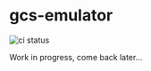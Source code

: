 # gcs-emulator

![ci status](https://github.com/cbrewster/gcs-emulator/actions/workflows/ci.yml/badge.svg)

Work in progress, come back later...
